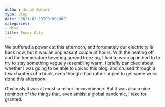 ```yaml
---
author: Jonny Spicer
type: blog
date: "2021-02-13T00:00:00Z"
categories:
- Misc
title: Power Cuts
---
```

We suffered a power cut this afternoon, and fortunately our electricity is back now, but it was an unpleasant couple of hours. With the heating off and the temperature hovering around
freezing, I had to wrap up in bed to to try to stay something vaguely resembling warm. I briefly panicked about whether I was going to be able to upload this blog, and cruised through
a few chapters of a book, even though I had rather hoped to get some work done this afternoon.

Obviously it was at most, a minor inconvenience. But it was also a nice reminder of the things that, even amidst a global pandemic, I take for granted.
